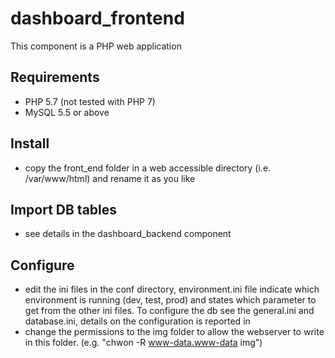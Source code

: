 # dashboard_frontend
This component is a PHP web application

## Requirements
- PHP 5.7 (not tested with PHP 7)
- MySQL 5.5 or above
## Install
- copy the front_end folder in a web accessible directory (i.e. /var/www/html) and rename it as you like
## Import DB tables
- see details in the dashboard_backend component
## Configure
- edit the ini files in the conf directory, environment.ini file indicate which environment is running (dev, test, prod) and states which parameter to get from the other ini files. To configure the db see the general.ini and database.ini, details on the configuration is reported in 
- change the permissions to the img folder to allow the webserver to write in this folder. (e.g. "chwon -R www-data.www-data img")
